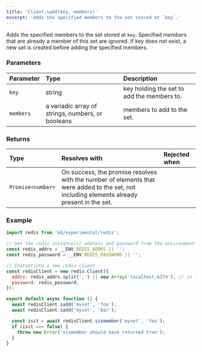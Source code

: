 ```yaml
---
title: 'Client.sadd(key, members)'
excerpt: 'Adds the specified members to the set stored at `key`.'
---
```


Adds the specified members to the set stored at `key`. Specified members that are already a member of this set are ignored. If key does not exist, a new set is created before adding the specified members.

### Parameters

| Parameter | Type   | Description                                |
| :-------- | :----- | :----------------------------------------- |
| `key`     | string | key holding the set to add the members to. |
| `members` | a variadic array of strings, numbers, or booleans  | members to add to the set.                 |


### Returns

| Type              | Resolves with                                                                                                                                          | Rejected when |
| :---------------- | :-------------------------------------------------------------------------------------------------------------------------------------------------- | :------- |
| `Promise<number>` | On success, the promise resolves with the number of elements that were added to the set, not including elements already present in the set. |          |

### Example

<CodeGroup labels={[]}>

```javascript
import redis from 'k6/experimental/redis';

// Get the redis instance(s) address and password from the environment
const redis_addrs = __ENV.REDIS_ADDRS || '';
const redis_password = __ENV.REDIS_PASSWORD || '';

// Instantiate a new redis client
const redisClient = new redis.Client({
  addrs: redis_addrs.split(',') || new Array('localhost:6379'), // in the form of 'host:port', separated by commas
  password: redis_password,
});

export default async function () {
  await redisClient.sadd('myset', 'foo');
  await redisClient.sadd('myset', 'bar');

  const isit = await redisClient.sismember('myset', 'foo');
  if (isit === false) {
    throw new Error('sismember should have returned true');
  }
}
```

</CodeGroup>
